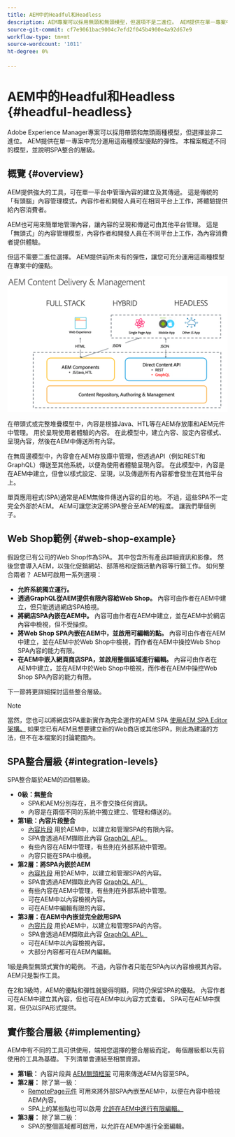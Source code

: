```yaml
---
title: AEM中的Headful和Headless
description: AEM專案可以採用無頭和無頭模型，但選項不是二進位。 AEM提供在單一專案中充分運用這兩種模型優點的彈性。
source-git-commit: cf7e9061bac9004c7efd2f045b4900e4a92d67e9
workflow-type: tm+mt
source-wordcount: '1011'
ht-degree: 0%

---
```


# AEM中的Headful和Headless {#headful-headless}

Adobe Experience Manager專案可以採用帶頭和無頭兩種模型，但選擇並非二進位。 AEM提供在單一專案中充分運用這兩種模型優點的彈性。 本檔案概述不同的模型，並說明SPA整合的層級。

## 概覽 {#overview}

AEM提供強大的工具，可在單一平台中管理內容的建立及其傳遞。 這是傳統的「有頭腦」內容管理模式，內容作者和開發人員可在相同平台上工作，將體驗提供給內容消費者。

AEM也可用來簡單地管理內容，讓內容的呈現和傳遞可由其他平台管理。 這是「無頭式」的內容管理模型，內容作者和開發人員在不同平台上工作，為內容消費者提供體驗。

但這不需要二進位選擇。 AEM提供前所未有的彈性，讓您可充分運用這兩種模型在專案中的優點。

![AEM實作模型](headless/assets/aem-implementation-models.png)

在帶頭式或完整堆疊模型中，內容是根據Java、HTL等在AEM存放庫和AEM元件中管理。 用於呈現使用者體驗的內容。 在此模型中，建立內容、設定內容樣式、呈現內容，然後在AEM中傳送所有內容。

在無周邊模型中，內容會在AEM存放庫中管理，但透過API（例如REST和GraphQL）傳送至其他系統，以便為使用者體驗呈現內容。 在此模型中，內容是在AEM中建立，但會以樣式設定、呈現，以及傳遞所有內容都會發生在其他平台上。

單頁應用程式(SPA)通常是AEM無條件傳送內容的目的地。 不過，這些SPA不一定完全外部於AEM。 AEM可讓您決定將SPA整合至AEM的程度。 讓我們舉個例子。

## Web Shop範例 {#web-shop-example}

假設您已有公司的Web Shop作為SPA。 其中包含所有產品詳細資訊和影像。 然後您會導入AEM，以強化促銷網站、部落格和促銷活動內容等行銷工作。 如何整合兩者？ AEM可啟用一系列選項：

* **允許系統獨立運行。**
* **透過GraphQL從AEM提供有限內容給Web Shop。** 內容可由作者在AEM中建立，但只能透過網店SPA檢視。
* **將網店SPA內嵌在AEM中。** 內容可由作者在AEM中建立，並在AEM中於網店內容中檢視，但不受操控。
* **將Web Shop SPA內嵌在AEM中，並啟用可編輯的點。** 內容可由作者在AEM中建立，並在AEM中於Web Shop中檢視，而作者在AEM中操控Web Shop SPA內容的能力有限。
* **在AEM中嵌入網頁商店SPA，並啟用整個區域進行編輯。** 內容可由作者在AEM中建立，並在AEM中於Web Shop中檢視，而作者在AEM中操控Web Shop SPA內容的能力有限。

下一節將更詳細探討這些整合層級。

>[!NOTE]
>
>當然，您也可以將網店SPA重新實作為完全運作的AEM SPA [使用AEM SPA Editor架構。](/help/sites-developing/spa-walkthrough.md) 如果您已有AEM且想要建立新的Web商店或其他SPA，則此為建議的方法，但不在本檔案的討論範圍內。

## SPA整合層級 {#integration-levels}

SPA整合屬於AEM的四個層級。

* **0級：無整合**
   * SPA和AEM分別存在，且不會交換任何資訊。
   * 內容是在兩個不同的系統中獨立建立、管理和傳送的。
* **第1級：內容片段整合**
   * [內容片段](/help/assets/content-fragments/content-fragments.md) 用於AEM中，以建立和管理SPA的有限內容。
   * SPA會透過AEM擷取此內容 [GraphQL API。](/help/assets/content-fragments/graphql-api-content-fragments.md)
   * 有些內容在AEM中管理，有些則在外部系統中管理。
   * 內容只能在SPA中檢視。
* **第2層：將SPA內嵌於AEM**
   * [內容片段](/help/assets/content-fragments/content-fragments.md) 用於AEM中，以建立和管理SPA的內容。
   * SPA會透過AEM擷取此內容 [GraphQL API。](/help/assets/content-fragments/graphql-api-content-fragments.md)
   * 有些內容在AEM中管理，有些則在外部系統中管理。
   * 可在AEM中以內容檢視內容。
   * 可在AEM中編輯有限的內容。
* **第3層：在AEM中內嵌並完全啟用SPA**
   * [內容片段](/help/assets/content-fragments/content-fragments.md) 用於AEM中，以建立和管理SPA的內容。
   * SPA會透過AEM擷取此內容 [GraphQL API。](/help/assets/content-fragments/graphql-api-content-fragments.md)
   * 可在AEM中以內容檢視內容。
   * 大部分內容都可在AEM內編輯。

1級是典型無頭式實作的範例。 不過，內容作者只能在SPA內以內容檢視其內容。 AEM只是製作工具。

在2和3級時，AEM的優點和彈性就變得明顯，同時仍保留SPA的優點。 內容作者可在AEM中建立其內容，但也可在AEM中以內容方式查看。 SPA可在AEM中撰寫，但仍以SPA形式提供。

## 實作整合層級 {#implementing}

AEM中有不同的工具可供使用，端視您選擇的整合層級而定。 每個層級都以先前使用的工具為基礎。 下列清單會連結至相關資源。

* **第1級：** 內容片段與 [AEM無頭框架](/help/sites-developing/headless/introduction.md) 可用來傳送AEM內容至SPA。
* **第2層：** 除了第一級：
   * [RemotePage元件](/help/sites-developing/spa-remote-page.md) 可用來將外部SPA內嵌至AEM中，以便在內容中檢視AEM內容。
   * SPA上的某些點也可以啟用 [允許在AEM中進行有限編輯。](/help/sites-developing/spa-edit-external.md)
* **第3層：** 除了第二級：
   * SPA的整個區域都可啟用，以允許在AEM中進行全面編輯。
